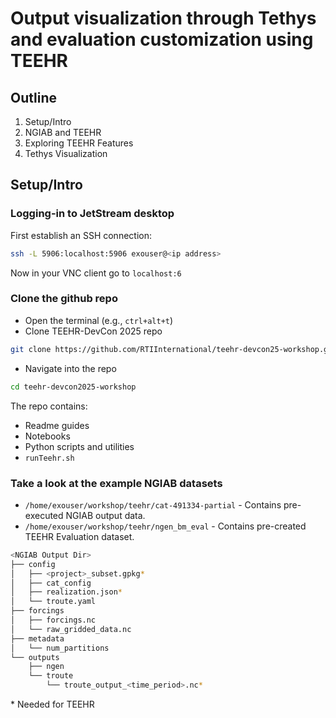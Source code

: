 # Output visualization through Tethys and evaluation customization using TEEHR

## Outline
1. Setup/Intro
2. NGIAB and TEEHR
3. Exploring TEEHR Features
4. Tethys Visualization

## Setup/Intro
### Logging-in to JetStream desktop

First establish an SSH connection:
```bash
ssh -L 5906:localhost:5906 exouser@<ip address>
```

Now in your VNC client go to `localhost:6`

### Clone the github repo
- Open the terminal (e.g., `ctrl+alt+t`)
- Clone TEEHR-DevCon 2025 repo
```bash
git clone https://github.com/RTIInternational/teehr-devcon25-workshop.git
```
- Navigate into the repo

```bash
cd teehr-devcon2025-workshop
```
The repo contains:
- Readme guides
- Notebooks
- Python scripts and utilities
- `runTeehr.sh`

 ### Take a look at the example NGIAB datasets

- `/home/exouser/workshop/teehr/cat-491334-partial` - Contains pre-executed NGIAB output data.
- `/home/exouser/workshop/teehr/ngen_bm_eval` - Contains pre-created TEEHR Evaluation dataset.

```bash
<NGIAB Output Dir>
├── config
│   ├── <project>_subset.gpkg*
│   ├── cat_config
│   ├── realization.json*
│   └── troute.yaml
├── forcings
│   ├── forcings.nc
│   └── raw_gridded_data.nc
├── metadata
│   └── num_partitions
└── outputs
    ├── ngen
    └── troute
        └── troute_output_<time_period>.nc*
```
\* Needed for TEEHR